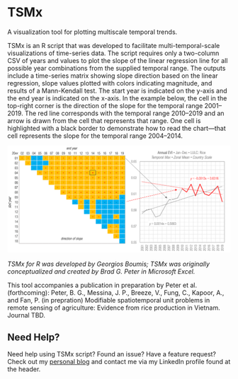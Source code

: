 # TSMx
A visualization tool for plotting multiscale temporal trends. 

TSMx is an R script that was developed to facilitate multi-temporal-scale visualizations of time-series data. The script requires only a two-column CSV of years and values to plot the slope of the linear regression line for all possible year combinations from the supplied temporal range. The outputs include a time-series matrix showing slope direction based on the linear regression, slope values plotted with colors indicating magnitude, and results of a Mann-Kendall test. The start year is indicated on the y-axis and the end year is indicated on the x-axis. In the example below, the cell in the top-right corner is the direction of the slope for the temporal range 2001–2019. The red line corresponds with the temporal range 2010–2019 and an arrow is drawn from the cell that represents that range. One cell is highlighted with a black border to demonstrate how to read the chart—that cell represents the slope for the temporal range 2004–2014.

![screen-gif](./out/TSMx_Sample-Chart.png)

*TSMx for R was developed by Georgios Boumis; TSMx was originally conceptualized and created by Brad G. Peter in Microsoft Excel.*

This tool accompanies a publication in preparation by Peter et al. (forthcoming): Peter, B. G., Messina, J. P., Breeze, V., Fung, C., Kapoor, A., and Fan, P. (in prepration) Modifiable spatiotemporal unit problems in remote sensing of agriculture: Evidence from rice production in Vietnam. Journal TBD. 

## Need Help?
Need help using TSMx script? Found an issue? Have a feature request? Check out my
[personal blog](http://www.gboumis.com) and contact me via my LinkedIn profile found at the header.
